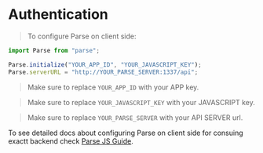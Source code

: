 # Authentication

> To configure Parse on client side:

```javascript
import Parse from "parse";

Parse.initialize("YOUR_APP_ID", "YOUR_JAVASCRIPT_KEY");
Parse.serverURL = "http://YOUR_PARSE_SERVER:1337/api";
```

> Make sure to replace `YOUR_APP_ID` with your APP key.

> Make sure to replace `YOUR_JAVASCRIPT_KEY` with your JAVASCRIPT key.

> Make sure to replace `YOUR_PARSE_SERVER` with your API SERVER url.

To see detailed docs about configuring Parse on client side for consuing exactt backend check [Parse JS Guide](https://docs.parseplatform.org/js/guide/).
